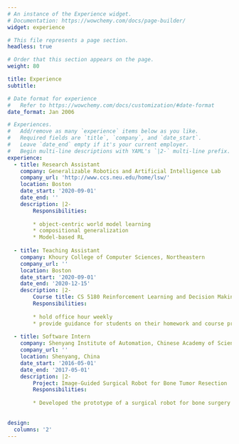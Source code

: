 ```yaml
---
# An instance of the Experience widget.
# Documentation: https://wowchemy.com/docs/page-builder/
widget: experience

# This file represents a page section.
headless: true

# Order that this section appears on the page.
weight: 80

title: Experience
subtitle:

# Date format for experience
#   Refer to https://wowchemy.com/docs/customization/#date-format
date_format: Jan 2006

# Experiences.
#   Add/remove as many `experience` items below as you like.
#   Required fields are `title`, `company`, and `date_start`.
#   Leave `date_end` empty if it's your current employer.
#   Begin multi-line descriptions with YAML's `|2-` multi-line prefix.
experience:
  - title: Research Assistant
    company: Generalizable Robotics and Artificial Intelligence Lab
    company_url: 'http://www.ccs.neu.edu/home/lsw/'
    location: Boston 
    date_start: '2020-09-01'
    date_end: ''
    description: |2-
        Responsibilities:
        
        * object-centric world model learning 
        * compositional generalization 
        * Model-based RL 
        
  - title: Teaching Assistant 
    company: Khoury College of Computer Sciences, Northeastern  
    company_url: ''
    location: Boston 
    date_start: '2020-09-01'
    date_end: '2020-12-15'
    description: |2-
        Course title: CS 5180 Reinforcement Learning and Decision Making [[syllabus](http://www.ccs.neu.edu/home/lsw/teaching/4180-5180-f20-syllabus.pdf)]  
        Responsibilities:
        
        * hold office hour weekly
        * provide guidance for students on their homework and course projects  
        
  - title: Software Intern  
    company: Shenyang Institute of Automation, Chinese Academy of Sciences
    company_url: ''
    location: Shenyang, China 
    date_start: '2016-05-01'
    date_end: '2017-05-01'
    description: |2-
        Project: Image-Guided Surgical Robot for Bone Tumor Resection
        Responsibilities: 
        
        * Developed the prototype of a surgical robot for bone surgery
        
        
design:
  columns: '2'
---
```

